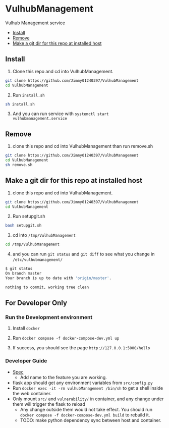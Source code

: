 # VulhubManagement

Vulhub Management service

- [Install](#Install)
- [Remove](#Remove)
- [Make a git dir for this repo at installed host](#make-a-git-dir-for-this-repo-at-installed-host)

## Install

1. Clone this repo and cd into VulhubManagement.

```bash
git clone https://github.com/Jimmy01240397/VulhubManagement
cd VulhubManagement
```

2. Run `install.sh`

```bash
sh install.sh
```

3. And you can run service with `systemctl start vulhubmanagement.service`

## Remove

1. clone this repo and cd into VulhubManagement than run remove.sh

```bash
git clone https://github.com/Jimmy01240397/VulhubManagement
cd VulhubManagement
sh remove.sh
```

## Make a git dir for this repo at installed host

1. clone this repo and cd into VulhubManagement.

```bash
git clone https://github.com/Jimmy01240397/VulhubManagement
cd VulhubManagement
```

2. Run setupgit.sh

```bash
bash setupgit.sh
```

3. cd into `/tmp/VulhubManagement`

```bash
cd /tmp/VulhubManagement
```

4. and you can run `git status` and `git diff` to see what you change in `/etc/vulhubmanagement/`

```bash
$ git status
On branch master
Your branch is up to date with 'origin/master'.

nothing to commit, working tree clean
```

## For Developer Only

### Run the Development environment

1. Install `docker`

2. Run `docker compose -f docker-compose-dev.yml up`

3. If success, you should see the page `http://127.0.0.1:5000/hello`

### Developer Guide

- [Spec](https://hackmd.io/MNalg0W3QLGOcEBKDsSD1g?both)
  - Add name to the feature you are working.
- flask app should get any environment variables from `src/config.py`
- Run `docker exec -it -rm vulhubManagement /bin/sh` to get a shell inside the web container.
- Only mount `src/` and `vulnerability/` in container, and any change under them will trigger the flask to reload
  - Any change outside them would not take effect. You should run `docker compose -f docker-compose-dev.yml build` to rebuild it.
  - TODO: make python dependency sync between host and container.
